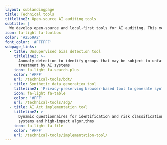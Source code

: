 ```yaml
---
layout: sublandingpage
title: Technical tools
titleline2: Open-source AI auditing tools
subtitle: |
  We develop open-source and local-first tools for AI auditing. This means our tools are privacy-preserving, as data don't leave the browser and don't rely on cloud infrastructure. Our tools make it easier for all to audit AI.
icon: fa-light fa-toolbox
color: '#2559A2'
font_color: '#FFFFFF'
subpage_links:
  - title: Unsupervised bias detection tool
    titleline2: >-
      Anomaly detection to identify groups that may be subject to unfair
      treatment by AI systems
    icon: fa-light fa-search-plus
    color: '#FFF'
    url: /technical-tools/bdt/
  - title: Synthetic data generation tool
    titleline2: 'Privacy-preserving browser-based tool to generate synthetic tabular data  '
    icon: fa-light fa-table
    color: '#FFF'
    url: /technical-tools/sdg/
  - title: AI Act implementation tool
    titleline2: >-
      Dynamic questionnaires for identification and risk classification of AI
      systems and high-impact algorithms
    icon: fa-light fa-file
    color: '#FFF'
    url: /technical-tools/implementation-tool/
---
```


